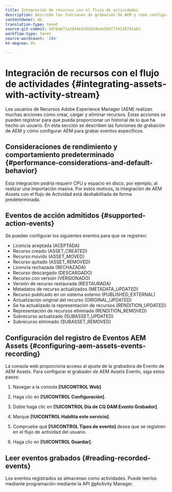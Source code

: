 ```yaml
---
title: Integración de recursos con el flujo de actividades
description: Describe las funciones de grabación de AEM y cómo configurar AEM para grabar eventos específicos.
contentOwner: AG
translation-type: tm+mt
source-git-commit: 0d70a672a2944e2c03b54beb3b5f734136792ab1
workflow-type: tm+mt
source-wordcount: '284'
ht-degree: 0%

---
```



# Integración de recursos con el flujo de actividades {#integrating-assets-with-activity-stream}

Los usuarios de Recursos Adobe Experience Manager (AEM) realizan muchas acciones como crear, cargar y eliminar recursos. Estas acciones se pueden registrar para que pueda proporcionar un historial de lo que ha hecho un usuario. En esta sección se describen las funciones de grabación de AEM y cómo configurar AEM para grabar eventos específicos.

## Consideraciones de rendimiento y comportamiento predeterminado {#performance-considerations-and-default-behavior}

Esta integración podría requerir CPU y espacio en disco, por ejemplo, al realizar una importación masiva. Por estos motivos, la integración de AEM Assets con el flujo de Actividad está deshabilitada de forma predeterminada.

## Eventos de acción admitidos {#supported-action-events}

Se pueden configurar los siguientes eventos para que se registren:

* Licencia aceptada (ACEPTADA)
* Recurso creado (ASSET_CREATED)
* Recurso movido (ASSET_MOVED)
* Recurso quitado (ASSET_REMOVED)
* Licencia rechazada (RECHAZADA)
* Recurso descargado (DESCARGADO)
* Recurso con versión (VERSIONADO)
* Versión de recurso restaurada (RESTAURADA)
* Metadatos de recurso actualizados (METADATA_UPDATED)
* Recurso publicado en un sistema externo (PUBLISHED_EXTERNAL)
* Actualización original del recurso (ORIGINAL_UPDATED)
* Se ha actualizado la representación de recursos (RENDITION_UPDATED)
* Representación de recursos eliminada (RENDITION_REMOVED)
* Subrecurso actualizado (SUBASSET_UPDATED)
* Subrecurso eliminado (SUBASSET_REMOVED)

## Configuración del registro de Eventos AEM Assets {#configuring-aem-assets-events-recording}

La consola [](/help/sites-deploying/configuring-osgi.md) web proporciona acceso al ajuste de la grabadora de Evento de AEM Assets. Para configurar el grabador de AEM Assets Evento, siga estos pasos:

1. Navegar a la consola **[!UICONTROL Web]**

1. Haga clic en **[!UICONTROL Configuración]**.

1. Doble haga clic en **[!UICONTROL Día de CQ DAM Evento Grabador]**.

1. Marque **[!UICONTROL Habilita este servicio]**.

1. Compruebe qué **[!UICONTROL Tipos de evento]** desea que se registren en el flujo de actividad del usuario.

1. Haga clic en **[!UICONTROL Guardar]**.

## Leer eventos grabados {#reading-recorded-events}

Los eventos registrados se almacenan como actividades. Puede leerlos mediante programación mediante la API [de](https://helpx.adobe.com/experience-manager/6-4/sites/developing/using/reference-materials/javadoc/com/adobe/granite/activitystreams/ActivityManager.html)Activity Manager.
